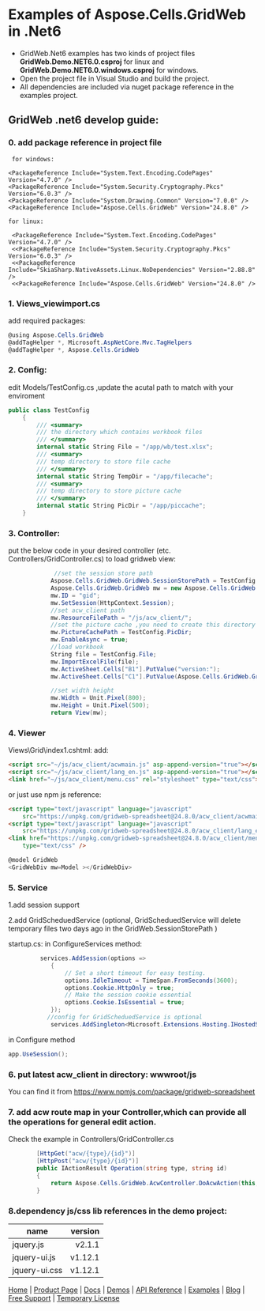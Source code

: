 # Examples of Aspose.Cells.GridWeb in .Net6


* GridWeb.Net6 examples has two kinds of project files  **GridWeb.Demo.NET6.0.csproj** for linux and **GridWeb.Demo.NET6.0.windows.csproj** for windows.
* Open the  project file in Visual Studio and build the project.
* All dependencies are included via nuget package reference in the examples project. 

## GridWeb .net6 develop guide:
### 0. add package reference in project file
     for windows:

    <PackageReference Include="System.Text.Encoding.CodePages" Version="4.7.0" />
    <PackageReference Include="System.Security.Cryptography.Pkcs" Version="6.0.3" />
    <PackageReference Include="System.Drawing.Common" Version="7.0.0" />
    <PackageReference Include="Aspose.Cells.GridWeb" Version="24.8.0" />

    for linux:

     <PackageReference Include="System.Text.Encoding.CodePages" Version="4.7.0" />
     <<PackageReference Include="System.Security.Cryptography.Pkcs" Version="6.0.3" />
     <<PackageReference Include="SkiaSharp.NativeAssets.Linux.NoDependencies" Version="2.88.8" />
     <<PackageReference Include="Aspose.Cells.GridWeb" Version="24.8.0" />
    

### 1. Views\_viewimport.cs
add required packages:
~~~c#
@using Aspose.Cells.GridWeb
@addTagHelper *, Microsoft.AspNetCore.Mvc.TagHelpers
@addTagHelper *, Aspose.Cells.GridWeb
~~~

### 2. Config:
edit Models/TestConfig.cs ,update the acutal path to match with your enviroment
~~~c#
public class TestConfig
    {
        /// <summary>
        /// the directory which contains workbook files
        /// </summary>
        internal static String File = "/app/wb/test.xlsx";
        /// <summary>
        /// temp directory to store file cache
        /// </summary>
        internal static String TempDir = "/app/filecache";
        /// <summary>
        /// temp directory to store picture cache
        /// </summary>
        internal static String PicDir = "/app/piccache";
    }
~~~
### 3. Controller:
put the below code in your desired controller (etc. Controllers/GridController.cs) to load gridweb view:
~~~c#           
             //set the session store path
            Aspose.Cells.GridWeb.GridWeb.SessionStorePath = TestConfig.TempDir;
            Aspose.Cells.GridWeb.GridWeb mw = new Aspose.Cells.GridWeb.GridWeb();
            mw.ID = "gid";
            mw.SetSession(HttpContext.Session);
            //set acw_client path
            mw.ResourceFilePath = "/js/acw_client/";
            //set the picture cache ,you need to create this directory
            mw.PictureCachePath = TestConfig.PicDir;
            mw.EnableAsync = true;
            //load workbook
            String file = TestConfig.File;
            mw.ImportExcelFile(file);
            mw.ActiveSheet.Cells["B1"].PutValue("version:");
            mw.ActiveSheet.Cells["C1"].PutValue(Aspose.Cells.GridWeb.GridWeb.GetVersion());

            //set width height
            mw.Width = Unit.Pixel(800);
            mw.Height = Unit.Pixel(500);
            return View(mw);
~~~

### 4. Viewer 
Views\Grid\index1.cshtml:
add:
~~~html
<script src="~/js/acw_client/acwmain.js" asp-append-version="true"></script>
<script src="~/js/acw_client/lang_en.js" asp-append-version="true"></script>
<link href="~/js/acw_client/menu.css" rel="stylesheet" type="text/css">
~~~
or just use npm js reference:
~~~html
<script type="text/javascript" language="javascript"
	src="https://unpkg.com/gridweb-spreadsheet@24.8.0/acw_client/acwmain.js?t=202209"></script>
<script type="text/javascript" language="javascript"
	src="https://unpkg.com/gridweb-spreadsheet@24.8.0/acw_client/lang_en.js"></script>
<link href="https://unpkg.com/gridweb-spreadsheet@24.8.0/acw_client/menu.css" rel="stylesheet"
	type="text/css" />
~~~

~~~c#
@model GridWeb
<GridWebDiv mw=Model ></GridWebDiv>
~~~
 
### 5. Service
1.add session support 

2.add  GridScheduedService (optional, GridScheduedService will delete temporary files two days ago in the GridWeb.SessionStorePath )

 startup.cs:
 in ConfigureServices method:
~~~c#
         services.AddSession(options =>
            {
                // Set a short timeout for easy testing.
                options.IdleTimeout = TimeSpan.FromSeconds(3600);
                options.Cookie.HttpOnly = true;
                // Make the session cookie essential
                options.Cookie.IsEssential = true;
            });
           //config for GridScheduedService is optional
            services.AddSingleton<Microsoft.Extensions.Hosting.IHostedService, GridScheduedService>();
~~~
in Configure method
~~~c#
app.UseSession();
~~~ 

### 6. put latest acw_client in directory: wwwroot/js
You can find it from https://www.npmjs.com/package/gridweb-spreadsheet

### 7. add   acw route map in your Controller,which can provide all the  operations for general edit action.
   Check the example in Controllers/GridController.cs
~~~c#
        [HttpGet("acw/{type}/{id}")]
        [HttpPost("acw/{type}/{id}")]
        public IActionResult Operation(string type, string id)
        {
            return Aspose.Cells.GridWeb.AcwController.DoAcwAction(this, type, id);
        }
~~~ 

 


### 8.dependency js/css lib references in the demo project:
 
| name        | version    |  
| --------   | -----:   | 
| jquery.js        |  v2.1.1     |  
| jquery-ui.js       | v1.12.1    |    
| jquery-ui.css        |  v1.12.1      |  

[Home](https://www.aspose.com/) | [Product Page](https://products.aspose.com/cells/net) | [Docs](https://docs.aspose.com/cells/net/) | [Demos](https://products.aspose.app/cells/family) | [API Reference](https://apireference.aspose.com/cells/net) | [Examples](https://github.com/aspose-cells/Aspose.Cells.Grid-for-.NET) | [Blog](https://blog.aspose.com/category/cells/) | [Free Support](https://forum.aspose.com/c/cells) |  [Temporary License](https://purchase.aspose.com/temporary-license)
